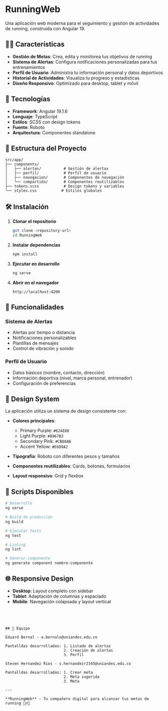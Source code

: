 # RunningWeb

Una aplicación web moderna para el seguimiento y gestión de actividades de running, construida con Angular 19.

## 🏃‍♂️ Características

- **Gestión de Metas**: Crea, edita y monitorea tus objetivos de running
- **Sistema de Alertas**: Configura notificaciones personalizadas para tus entrenamientos
- **Perfil de Usuario**: Administra tu información personal y datos deportivos
- **Historial de Actividades**: Visualiza tu progreso y estadísticas
- **Diseño Responsivo**: Optimizado para desktop, tablet y móvil

## 🚀 Tecnologías

- **Framework**: Angular 19.1.6
- **Lenguaje**: TypeScript
- **Estilos**: SCSS con design tokens
- **Fuente**: Roboto
- **Arquitectura**: Componentes standalone

## 📁 Estructura del Proyecto

```
src/app/
├── components/
│   ├── alertas/          # Gestión de alertas
│   ├── perfil/           # Perfil de usuario
│   ├── navegacion/       # Componentes de navegación
│   └── compartido/       # Componentes reutilizables
├── tokens.scss           # Design tokens y variables
└── styles.css           # Estilos globales
```

## 🛠️ Instalación

1. **Clonar el repositorio**
   ```bash
   git clone <repository-url>
   cd RunningWeb
   ```

2. **Instalar dependencias**
   ```bash
   npm install
   ```

3. **Ejecutar en desarrollo**
   ```bash
   ng serve
   ```

4. **Abrir en el navegador**
   ```
   http://localhost:4200
   ```

## 📱 Funcionalidades


### Sistema de Alertas
- Alertas por tiempo o distancia
- Notificaciones personalizables
- Plantillas de mensajes
- Control de vibración y sonido

### Perfil de Usuario
- Datos básicos (nombre, contacto, dirección)
- Información deportiva (nivel, marca personal, entrenador)
- Configuración de preferencias

## 🎨 Design System

La aplicación utiliza un sistema de design consistente con:

- **Colores principales**: 
  - Primary Purple: `#624E88`
  - Light Purple: `#8967B3`
  - Secondary Pink: `#CB80AB`
  - Accent Yellow: `#E6D9A2`

- **Tipografía**: Roboto con diferentes pesos y tamaños
- **Componentes reutilizables**: Cards, botones, formularios
- **Layout responsivo**: Grid y flexbox

## 🔧 Scripts Disponibles

```bash
# Desarrollo
ng serve

# Build de producción
ng build

# Ejecutar tests
ng test

# Linting
ng lint

# Generar componente
ng generate component nombre-componente

```

## 🌐 Responsive Design

- **Desktop**: Layout completo con sidebar
- **Tablet**: Adaptación de columnas y espaciado
- **Mobile**: Navegación colapsada y layout vertical

```




## 👥 Equipo

Eduard Bernal - e.bernalo@uniandes.edu.co 

Pantalldas desarrolladas: 1. Listado de alertas
                          2. Creación de alertas
                          3. Perfil

Steven Hernandez Rios - s.hernandezr2345@uniandes.edu.co 

Pantalldas desarrolladas: 1. Crear meta
                          2. Meta sugerida
                          3. Meta

---

**RunningWeb** - Tu compañero digital para alcanzar tus metas de running 🏃‍♂️💪
